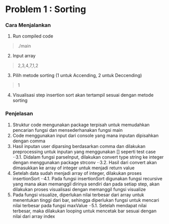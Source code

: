 # Problem 1 : Sorting
### __Cara Menjalankan__
1. Run compiled code 
> ./main
2. Input array
> 2,3,4,7,1,2
3. Pilih metode sorting (1 untuk Accending, 2 untuk Deccending)
> 1
4. Visualisasi step insertion sort akan tertampil sesuai dengan metode sorting

### __Penjelasan__
1. Struktur code mengunakan package terpisah untuk memudahkan pencarian fungsi dan mensederhanakan fungsi main
2. Code menggunakan input dari console yang mana inputan dipisahkan dengan comma
3. Hasil inputan user diparsing berdasarkan comma dan dilakukan preprocessing untuk inputan yang menggunakan [] seperti test case
⋅⋅3.1. Didalam fungsi parseInput, dilakukan convert type string ke integer dengan menggunakan package strconv
⋅⋅3.2. Hasil dari convert akan dimasukkan ke array of integer untuk menjadi return value
4. Setelah data sudah menjadi array of integer, dilakukan proses insertionSort
⋅⋅4.1. Pada fungsi insertionSort digunakan fungsi recursive yang mana akan memanggil dirinya sendiri dan pada setiap step, akan dilakukan proses visualisasi dengan memanggil fungsi visualize
5. Pada fungsi visualize, diperlukan nilai terbesar dari array untuk menentukan tinggi dari bar, sehingga diperlukan fungsi untuk mencari nilai terbesar pada fungsi maxValue
⋅⋅5.1. Setelah mendapat nilai terbesar, maka dilakukan looping untuk mencetak bar sesuai dengan nilai dari array index
